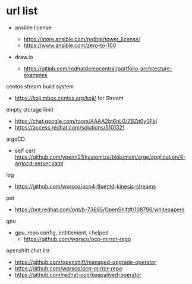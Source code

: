 # url list

- ansible license
  - https://store.ansible.com/redhat/tower_license/
  - https://www.ansible.com/zero-to-100

- draw.io
  - https://gitlab.com/redhatdemocentral/portfolio-architecture-examples

centos stream build system
- https://koji.mbox.centos.org/koji/ for Stream

empty storage limit
- https://chat.google.com/room/AAAA2bt6nL0/ZBZjt0y0FkI
- https://access.redhat.com/solutions/5101321

argoCD
- self cert: https://github.com/ypenn21/kustomize/blob/main/argo/application/4-argocd-server.yaml

log
- https://github.com/worsco/ocp4-fluentd-kinesis-streams

pnt
- https://pnt.redhat.com/pnt/b-73685/OpenShift#/108796/whitepapers


gpu
- gpu, repo config, entitlement, i helped
  - https://github.com/worsco/ocp-mirror-repo

openshift chat list
- https://github.com/openshift/managed-upgrade-operator
- https://github.com/worsco/ocp-mirror-repo
- https://github.com/redhat-cop/keepalived-operator